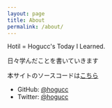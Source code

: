 ```yaml
---
layout: page
title: About
permalink: /about/
---
```


Hotil = Hogucc's Today I Learned.

日々学んだことを書いていきます

本サイトのソースコードは[こちら](https://github.com/hogucc/hogucc.github.io)

- GitHub:  [@hogucc](https://github.com/hogucc)
- Twitter: [@hogucc](https://twitter.com/hogucc)
